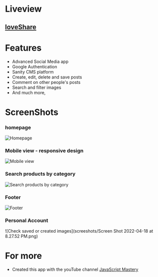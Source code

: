 # Liveview
## [loveShare](https://loveshare.netlify.app)

# Features
- Advanced Social Media app
- Google Authentication
- Sanity CMS platform
- Create, edit, delete and save posts
- Comment on other people's posts
- Search and filter images
- And much more, 

# ScreenShots
### homepage

![Homepage](https://res.cloudinary.com/zonama/image/upload/v1645407077/Screen_Shot_2022-02-20_at_5.15.10_PM_dzdevj.png)

### Mobile view - responsive design

![Mobile view](https://res.cloudinary.com/zonama/image/upload/v1645407475/Screen_Shot_2022-02-20_at_5.37.27_PM_swp02i.png)

### Search products by category

![Search products by category](https://res.cloudinary.com/zonama/image/upload/v1645407077/Screen_Shot_2022-02-20_at_5.16.18_PM_uq9eci.png)

### Footer

![Footer](https://res.cloudinary.com/zonama/image/upload/v1645407077/Screen_Shot_2022-02-20_at_5.17.19_PM_dalhwt.png)

### Personal Account

![Check saved or created images](screeshots/Screen Shot 2022-04-18 at 8.27.52 PM.png)

# For more
- Created this app with the youTube channel [JavaScript Mastery](https://youtu.be/1RHDhtbqo94)
